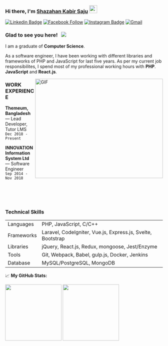 ### Hi there, I'm <a href="#" target="_blank"> Shazahan Kabir Saju</a> <img src="https://media.giphy.com/media/hvRJCLFzcasrR4ia7z/giphy.gif" width="25px">

[![Linkedin Badge](https://img.shields.io/badge/-LinkedIn-0e76a8?style=flat-square&logo=Linkedin&logoColor=white)](https://www.linkedin.com/in/sksaju/)
[![Facebook Follow](https://img.shields.io/badge/%20-Facebook-black?color=14171A&labelColor=1976d2&logo=facebook&logoColor=ffffff)](https://www.facebook.com/sksaaju) 
[![Instagram Badge](https://img.shields.io/badge/-Instagram-e4405f?style=flat-square&logo=Instagram&logoColor=white)](https://www.instagram.com/_sksaju/)
[![Gmail](https://img.shields.io/badge/%20-@Email-black?color=14171A&labelColor=D44638&logo=gmail&logoColor=fff)](mailto:sksaaju@gmail.com) 

### Glad to see you here! &nbsp; ![](https://visitor-badge.glitch.me/badge?page_id=sksaju.sksaju)

I am a graduate of **Computer Science**.

As a software engineer, I have been working with different libraries and frameworks of PHP and JavaScript for last five years. As per my current job responsibilites, I spend most of my professional working hours with **PHP**. **JavaScript** and **React.js**.


<img align="right" alt="GIF" src="https://github.com/sksaju/sksaju/blob/master/coding.gif?raw=true" width="408" height="318" />

### WORK EXPERIENCE

**Themeum, Bangladesh** — Lead Developer, Tutor LMS <br>
`Dec 2018 - Present`
<br>

 **INNOVATION Information System Ltd** — Software Engineer <br>
`Sep 2014 - Nov 2018`
<br>
<br/><br/><br/><br/>

### Technical Skills
<table>
    <tr>
        <td>Languages</td>
        <td>PHP, JavaScript, C/C++</td>
    </tr>
    <tr>
        <td>Frameworks</td>
        <td>Laravel, CodeIgniter, Vue.js, Express.js, Svelte, Bootstrap</td>
    </tr>
    <tr>
        <td>Libraries</td>
        <td>jQuery, React.js, Redux, mongoose, Jest/Enzyme</td>
    </tr>
    <tr>
        <td>Tools</td>
        <td>Git, Webpack, Babel, gulp.js, Docker, Jenkins</td>
    </tr>
    <tr>
        <td>Database</td>
        <td>MySQL/PostgreSQL, MongoDB</td>
    </tr>
</table>

📈 **My GitHub Stats:**

<p>
<img height="180em" src="https://github-readme-stats.vercel.app/api?username=sksaju&show_icons=true&hide_border=true&&count_private=true&include_all_commits=true" />
  <img height="180em" src="https://github-readme-stats.vercel.app/api/top-langs/?username=sksaju&exclude_repo=KNN-Image-Classification&show_icons=true&hide_border=true&layout=compact&langs_count=8"/>
</p>
